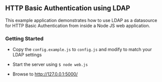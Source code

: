 ## HTTP Basic Authentication using LDAP

This example application demonstrates how to use LDAP as a datasource
for HTTP Basic Authentication from inside a Node JS web application.

### Getting Started

* Copy the `config.example.js` to `config.js` and modify to
  match your LDAP settings

* Start the server using `$ node web.js`

* Browse to http://127.0.0.1:5000/
